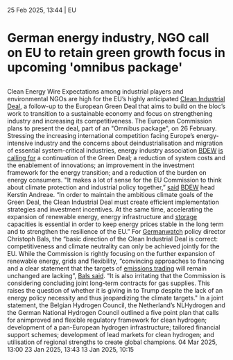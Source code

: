 25 Feb 2025, 13:44
| 
EU
# German energy industry, NGO call on EU to retain green growth focus in upcoming 'omnibus package' 
## 
Clean Energy Wire
Expectations among industrial players and environmental NGOs are high for the EU’s highly anticipated [Clean Industrial Deal](https://www.cleanenergywire.org/factsheets/qa-eu-aims-bolster-competitiveness-through-clean-industrial-deal#one), a follow-up to the European Green Deal that aims to build on the bloc’s work to transition to a sustainable economy and focus on strengthening industry and increasing its competitiveness. The European Commission plans to present the deal, part of an "Omnibus package", on 26 February.
Stressing the increasing international competition facing Europe’s energy-intensive industry and the concerns about deindustrialisation and migration of essential system-critical industries, energy industry association [BDEW](https://www.cleanenergywire.org/experts/bdew-german-association-energy-and-water-industries) [is calling for](https://www.bdew.de/media/documents/25-01-21_Clean_Industrial_Deal_BDEW-Positionspapier.pdf) a continuation of the Green Deal; a reduction of system costs and the enablement of innovations; an improvement in the investment framework for the energy transition; and a reduction of the burden on energy consumers.
"It makes a lot of sense for the EU Commission to think about climate protection and industrial policy together,” [said](https://www.bdew.de/presse/presseinformationen/investitionen-und-bezahlbare-energie-fuer-eine-wettbewerbsfaehige-industrie/) [BDEW](https://www.cleanenergywire.org/experts/bdew-german-association-energy-and-water-industries) head Kerstin Andreae. “In order to maintain the ambitious climate goals of the Green Deal, the Clean Industrial Deal must create efficient implementation strategies and investment incentives. At the same time, accelerating the expansion of renewable energy, energy infrastructure and [storage](https://www.cleanenergywire.org/glossary/letter_s#storage) capacities is essential in order to keep energy prices stable in the long term and to strengthen the resilience of the EU.”
For [Germanwatch](https://www.cleanenergywire.org/experts/germanwatch) policy director Christoph Bals, the “basic direction of the Clean Industrial Deal is correct: competitiveness and climate neutrality can only be achieved jointly for the EU. While the Commission is rightly focusing on the further expansion of renewable energy, grids and flexibility, “convincing approaches to financing and a clear statement that the targets of [emissions trading](https://www.cleanenergywire.org/glossary/letter_e#emissions_trading) will remain unchanged are lacking”, [Bals said](https://www.germanwatch.org/de/93059). “It is also irritating that the Commission is considering concluding joint long-term contracts for gas supplies. This raises the question of whether it is giving in to Trump despite the lack of an energy policy necessity and thus jeopardizing the climate targets."
In a joint statement, the Belgian Hydrogen Council, the Netherland’s NLHydrogen and the German National Hydrogen Council outlined a five point plan that calls for animproved and flexible regulatory framework for clean hydrogen; development of a pan-European hydrogen infrastructure; tailored financial support schemes; development of lead markets for clean hydrogen; and utilisation of regional strengths to create global champions.
04 Mar 2025, 13:00
23 Jan 2025, 13:43
13 Jan 2025, 10:15